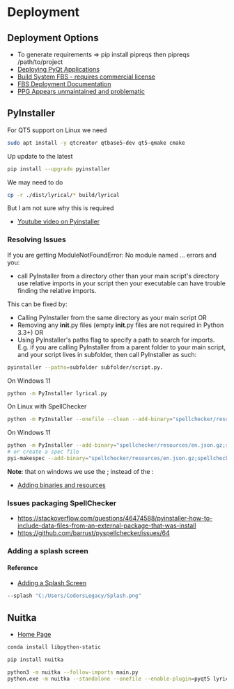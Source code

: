# Deployment 

## Deployment Options
- To generate requirements => pip install pipreqs then pipreqs /path/to/project
- [Deploying PyQt Applications](https://wiki.python.org/moin/PyQt/Deploying_PyQt_Applications)
- [Build System FBS - requires commercial license](https://build-system.fman.io/pyqt5-tutorial)
- [FBS Deployment Documentation](https://build-system.fman.io/manual/)
- [PPG Appears unmaintained and problematic](https://github.com/runesc/PPG)

## PyInstaller

For QT5 support on Linux we need

```sh
sudo apt install -y qtcreator qtbase5-dev qt5-qmake cmake
```

Up update to the latest

```sh
pip install --upgrade pyinstaller
```

We may need to do

```sh
cp -r ./dist/lyrical/* build/lyrical
```

But I am not sure why this is required

- [Youtube video on Pyinstaller](https://www.youtube.com/watch?v=gI_WXyY-PrA)


### Resolving Issues

If you are getting ModuleNotFoundError: No module named ... errors and you:
- call PyInstaller from a directory other than your main script's directory use relative imports in your script then your executable can have trouble finding the relative imports.

This can be fixed by:

- Calling PyInstaller from the same directory as your main script OR 
- Removing any __init__.py files (empty __init__.py files are not required in Python 3.3+) OR
- Using PyInstaller's paths flag to specify a path to search for imports. E.g. if you are calling PyInstaller from a parent folder to your main script, and your script lives in subfolder, then call PyInstaller as such:

```sh
pyinstaller --paths=subfolder subfolder/script.py.
```

On Windows 11

```sh
python -m PyInstaller lyrical.py
```

On Linux with SpellChecker

```sh
python -m PyInstaller --onefile --clean --add-binary="spellchecker/resources/en.json.gz:spellchecker/resources" main.py
```

On Windows 11


```sh
python -m PyInstaller --add-binary="spellchecker/resources/en.json.gz;spellchecker/resources" main.py
# or create a spec file
pyi-makespec --add-binary="spellchecker/resources/en.json.gz;spellchecker/resources" main.py
```

__Note__: that on windows we use the ; instead of the :

- [Adding binaries and resources](https://plainenglish.io/blog/packaging-data-files-to-pyinstaller-binaries-6ed63aa20538)

### Issues packaging SpellChecker

- https://stackoverflow.com/questions/46474588/pyinstaller-how-to-include-data-files-from-an-external-package-that-was-install
- https://github.com/barrust/pyspellchecker/issues/64

### Adding a splash screen

#### Reference

- [Adding a Splash Screen](https://coderslegacy.com/python/splash-screen-for-pyinstaller-exe/https://coderslegacy.com/python/splash-screen-for-pyinstaller-exe/)

```sh
--splash "C:/Users/CodersLegacy/Splash.png"
```



## Nuitka

- [Home Page](https://www.nuitka.net/)

```sh
conda install libpython-static
```

```sh
pip install nuitka
```


```sh
python3 -m nuitka --follow-imports main.py
python.exe -m nuitka --standalone --onefile --enable-plugin=pyqt5 lyrical.py
```
